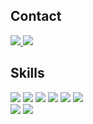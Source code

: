 ## Contact
<span>
  <a href="mailto:legen8899@gmail.com">
    <img src="https://img.shields.io/badge/Gmail-EA4335?style=plastic&logo=Gmail&logoColor=white"/>
  </a>
  <a href="https://www.linkedin.com/in/lje9data9analyst/">
    <img src="https://img.shields.io/badge/Linkedin-0A66C2?style=flat-square&logo=Linkedin&logoColor=white"/>
  </a>
</span>

## Skills
<div style="display:flex; flex-direction:column; align-items:flex-start;">
    <div>
        <img src="https://img.shields.io/badge/python-3776AB?style=flat-square&logo=python&logoColor=white">   
        <img src="https://img.shields.io/badge/R-6DB33F?style=flat-square&logo=R&logoColor=white">   
        <img src="https://img.shields.io/badge/Java-007396?style=flat-square&logo=Java&logoColor=white"> 
        <img src="https://img.shields.io/badge/C-A8B9CC?style=flat-square&logo=C&logoColor=white"> 
        <img src="https://img.shields.io/badge/javascript-F7DF1E?style=flat-square&logo=javascript&logoColor=black"> 
        <img src="https://img.shields.io/badge/sqlite-003B57?style=flat-square&logo=sqlite&logoColor=white">
    </div>
  <div>
        <img src="https://img.shields.io/badge/tensorflow-3776AB?style=flat-square&logo=python&logoColor=white">   
        <img src="https://img.shields.io/badge/flask-000000?style=flat-square&logo=flask&logoColor=white">   
    </div>
</div>
